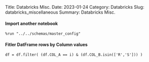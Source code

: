 Title: Databricks Misc.
Date: 2023-01-24
Category: Databricks
Slug: databricks_miscellaneous
Summary: Databricks Misc.


#### Import another notebook
```
%run "../../schemas/master_config"
```

#### Fitler DatFrame rows by Column values
```
df = df.filter( (df.COL_A == i) & (df.COL_B.isin(['R','S'])) )
```

